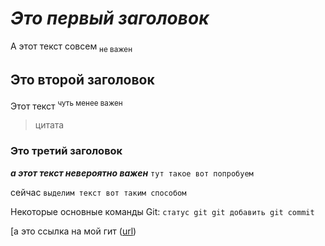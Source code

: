 # _Это первый заголовок_
А этот текст совсем <sub> не важен </sub>
## **Это второй заголовок**
Этот текст <sup> чуть менее важен </sup>
> цитата
### Это третий заголовок
***а этот текст невероятно важен***
`тут такое вот попробуем`

сейчас 
``` выделим текст вот таким способом ```

Некоторые основные команды Git: ``` статус git git добавить git commit ```

[а это ссылка на мой гит ([url](https://github.com/rkermit))
